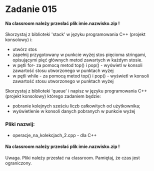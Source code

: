 # Zadanie 015

#### Na classroom należy przesłać plik imie.nazwisko.zip !

Skorzystaj z biblioteki 'stack' w języku programowania C++ (projekt konsolowy)
i:
* utwórz stos
* zapełnij przygotowany w punkcie wyżej stos pięcioma stringami, opisującymi pięć
głównych metod zawartych w każdym stosie.
* w pętli for- za pomocą metod top() i pop() - wyświetl w konsoli zawartość stosu
utworzonego w punktach wyżej
* w pętli while - za pomocą metod top() i pop() - wyświetl w konsoli zawartość stosu
utworzonego w punktach wyżej

Skorzystaj z biblioteki 'queue' i napisz w języku programowania C++ (projekt konsolowy)
którego zadaniem będzie:
* pobranie kolejnych sześciu liczb całkowitych od użytkownika;
* wyświetlenie w konsoli danych pobranych w punkcie wyżej

### Pliki nazwij:
* operacje_na_kolekcjach_2.cpp - dla C++


#### Na classroom należy przesłać plik imie.nazwisko.zip !


Uwaga. Pliki należy przesłać na classroom. Pamiętaj, że czas jest ograniczony.